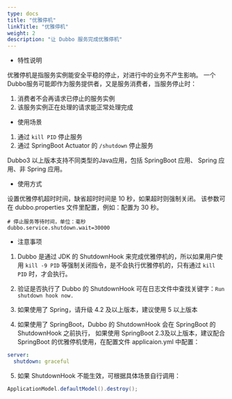```yaml
---
type: docs
title: "优雅停机"
linkTitle: "优雅停机"
weight: 2
description: "让 Dubbo 服务完成优雅停机"
---
```


* 特性说明

优雅停机是指服务实例能安全平稳的停止，对进行中的业务不产生影响。
一个Dubbo服务可能即作为服务提供者，又是服务消费者，当服务停止时：
1. 消费者不会再请求已停止的服务实例
2. 该服务实例正在处理的请求能正常处理完成

* 使用场景

1. 通过 `kill PID` 停止服务
2. 通过 SpringBoot Actuator 的 `/shutdown` 停止服务

Dubbo3 以上版本支持不同类型的Java应用，包括 SpringBoot 应用、 Spring 应用、非 Spring 应用。

* 使用方式

设置优雅停机超时时间，缺省超时时间是 10 秒，如果超时则强制关闭。
该参数可在 dubbo.properties 文件里配置，例如：配置为 30 秒。
```properties
# 停止服务等待时间，单位：毫秒
dubbo.service.shutdown.wait=30000
```

* 注意事项

1. Dubbo 是通过 JDK 的 ShutdownHook 来完成优雅停机的，所以如果用户使用 `kill -9 PID` 等强制关闭指令，是不会执行优雅停机的，只有通过 `kill PID` 时，才会执行。

2. 验证是否执行了 Dubbo 的 ShutdownHook 可在日志文件中查找关键字：`Run shutdown hook now.`

3. 如果使用了 Spring，请升级 4.2 及以上版本，建议使用 5 以上版本

4. 如果使用了 SpringBoot，Dubbo 的 ShutdownHook 会在 SpringBoot 的 ShutdownHook 之前执行，
如果使用 SpringBoot 2.3及以上版本，建议配合 SpringBoot 的优雅停机使用，在配置文件 applicaion.yml 中配置：
```yml
server:
  shutdown: graceful
```

5. 如果 ShutdownHook 不能生效，可根据具体场景自行调用：
```java
ApplicationModel.defaultModel().destroy();
```